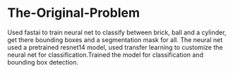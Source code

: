 # The-Original-Problem

Used fastai to train neural net to classify between brick, ball and a cylinder, get there bounding boxes and a segmentation mask for all. The neural net used a pretrained resnet14 model, used transfer learning to customize the neural net for classification.Trained the model for classification and bounding box detection.
